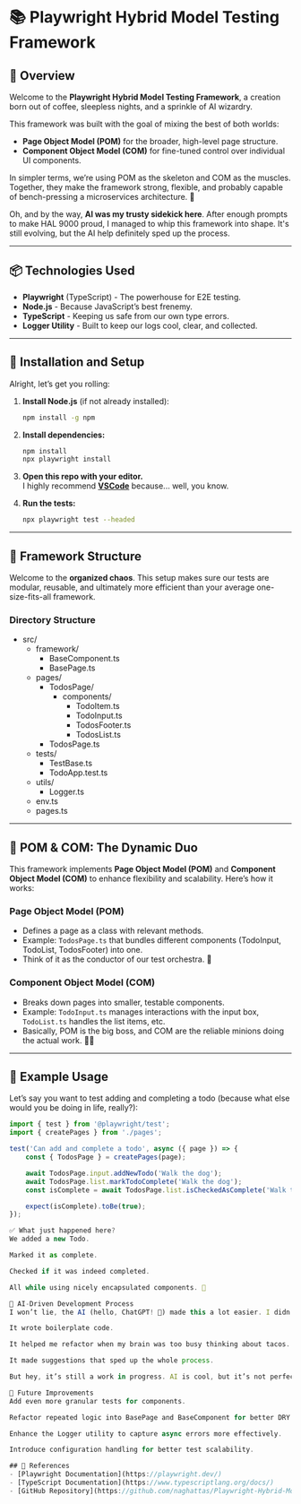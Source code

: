 # 📚 Playwright Hybrid Model Testing Framework

## 🚀 Overview
Welcome to the **Playwright Hybrid Model Testing Framework**, a creation born out of coffee, sleepless nights, and a sprinkle of AI wizardry. 

This framework was built with the goal of mixing the best of both worlds:  
- **Page Object Model (POM)** for the broader, high-level page structure.  
- **Component Object Model (COM)** for fine-tuned control over individual UI components.  

In simpler terms, we’re using POM as the skeleton and COM as the muscles. Together, they make the framework strong, flexible, and probably capable of bench-pressing a microservices architecture. 💪  

Oh, and by the way, **AI was my trusty sidekick here**. After enough prompts to make HAL 9000 proud, I managed to whip this framework into shape. It's still evolving, but the AI help definitely sped up the process.  

---

## 📦 Technologies Used
- **Playwright** (TypeScript) - The powerhouse for E2E testing.
- **Node.js** - Because JavaScript’s best frenemy.  
- **TypeScript** - Keeping us safe from our own type errors.  
- **Logger Utility** - Built to keep our logs cool, clear, and collected.  

---

## 💾 Installation and Setup
Alright, let’s get you rolling:  

1. **Install Node.js** (if not already installed):  
    ```bash
    npm install -g npm
    ```

2. **Install dependencies:**  
    ```bash
    npm install
    npx playwright install
    ```

3. **Open this repo with your editor.**  
    I highly recommend **[VSCode](https://code.visualstudio.com/)** because... well, you know.  

4. **Run the tests:**  
    ```bash
    npx playwright test --headed
    ```

---

## 📂 Framework Structure
Welcome to the **organized chaos**. This setup makes sure our tests are modular, reusable, and ultimately more efficient than your average one-size-fits-all framework.

### **Directory Structure**
- src/
  - framework/
    - BaseComponent.ts
    - BasePage.ts
  - pages/
    - TodosPage/
      - components/
        - TodoItem.ts
        - TodoInput.ts
        - TodosFooter.ts
        - TodosList.ts
    - TodosPage.ts
  - tests/
    - TestBase.ts
    - TodoApp.test.ts
  - utils/
    - Logger.ts
  - env.ts
  - pages.ts

---

## 🧩 POM & COM: The Dynamic Duo
This framework implements **Page Object Model (POM)** and **Component Object Model (COM)** to enhance flexibility and scalability. Here’s how it works:  

### **Page Object Model (POM)**
- Defines a page as a class with relevant methods.  
- Example: `TodosPage.ts` that bundles different components (TodoInput, TodoList, TodosFooter) into one.  
- Think of it as the conductor of our test orchestra. 🎻  

### **Component Object Model (COM)**
- Breaks down pages into smaller, testable components.  
- Example: `TodoInput.ts` manages interactions with the input box, `TodoList.ts` handles the list items, etc.  
- Basically, POM is the big boss, and COM are the reliable minions doing the actual work. 🦸‍♀️

---

## 📝 Example Usage

Let’s say you want to test adding and completing a todo (because what else would you be doing in life, really?):

```typescript
import { test } from '@playwright/test';
import { createPages } from './pages';

test('Can add and complete a todo', async ({ page }) => {
    const { TodosPage } = createPages(page);

    await TodosPage.input.addNewTodo('Walk the dog');
    await TodosPage.list.markTodoComplete('Walk the dog');
    const isComplete = await TodosPage.list.isCheckedAsComplete('Walk the dog');

    expect(isComplete).toBe(true);
});

✅ What just happened here?
We added a new Todo.

Marked it as complete.

Checked if it was indeed completed.

All while using nicely encapsulated components. 🎯

🤖 AI-Driven Development Process
I won’t lie, the AI (hello, ChatGPT! 👋) made this a lot easier. I didn’t have to reinvent the wheel; instead, I just kept improving it.

It wrote boilerplate code.

It helped me refactor when my brain was too busy thinking about tacos. 🌮

It made suggestions that sped up the whole process.

But hey, it’s still a work in progress. AI is cool, but it’s not perfect. Yet.

🔮 Future Improvements
Add even more granular tests for components.

Refactor repeated logic into BasePage and BaseComponent for better DRY compliance.

Enhance the Logger utility to capture async errors more effectively.

Introduce configuration handling for better test scalability.

## 📌 References
- [Playwright Documentation](https://playwright.dev/)
- [TypeScript Documentation](https://www.typescriptlang.org/docs/)
- [GitHub Repository](https://github.com/naghattas/Playwright-Hybrid-Model)

